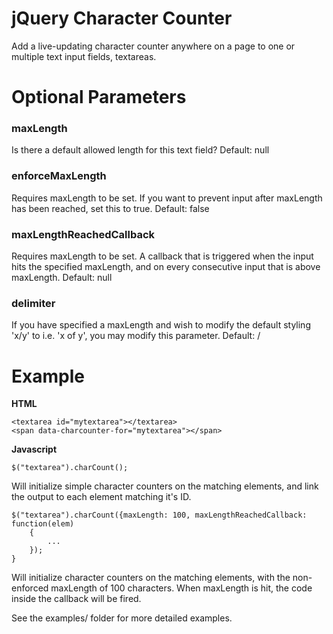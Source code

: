 jQuery Character Counter
================

Add a live-updating character counter anywhere on a page to one or multiple text input fields, textareas.

Optional Parameters
================

<h3>maxLength</h3>
Is there a default allowed length for this text field?
Default: null

<h3>enforceMaxLength</h3>
Requires maxLength to be set. If you want to prevent input after maxLength has been reached, set this to true.
Default: false

<h3>maxLengthReachedCallback</h3>
Requires maxLength to be set. A callback that is triggered when the input hits the specified maxLength, and on every consecutive input that is above maxLength.
Default: null

<h3>delimiter</h3>
If you have specified a maxLength and wish to modify the default styling 'x/y' to i.e. 'x of y', you may modify this parameter.
Default: /

Example
================

<b>HTML</b>

    <textarea id="mytextarea"></textarea>
    <span data-charcounter-for="mytextarea"></span>

<b>Javascript</b>

    $("textarea").charCount();

Will initialize simple character counters on the matching elements, and link the output to each element matching it's ID.

    $("textarea").charCount({maxLength: 100, maxLengthReachedCallback: function(elem)
        {
            ...
        });
    }

Will initialize character counters on the matching elements, with the non-enforced maxLength of 100 characters. When maxLength is hit,
the code inside the callback will be fired.

See the examples/ folder for more detailed examples.